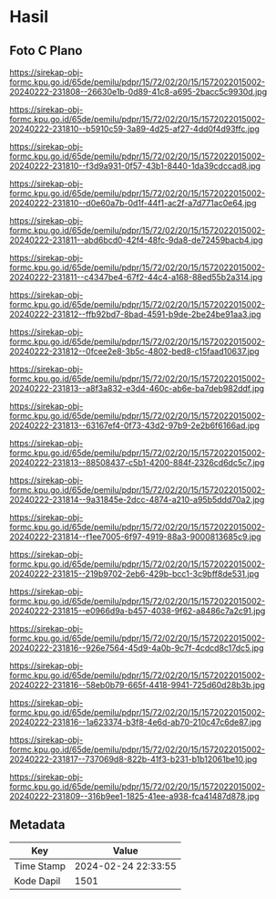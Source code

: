 # Hasil

## Foto C Plano

https://sirekap-obj-formc.kpu.go.id/65de/pemilu/pdpr/15/72/02/20/15/1572022015002-20240222-231808--26630e1b-0d89-41c8-a695-2bacc5c9930d.jpg

https://sirekap-obj-formc.kpu.go.id/65de/pemilu/pdpr/15/72/02/20/15/1572022015002-20240222-231810--b5910c59-3a89-4d25-af27-4dd0f4d93ffc.jpg

https://sirekap-obj-formc.kpu.go.id/65de/pemilu/pdpr/15/72/02/20/15/1572022015002-20240222-231810--f3d9a931-0f57-43b1-8440-1da39cdccad8.jpg

https://sirekap-obj-formc.kpu.go.id/65de/pemilu/pdpr/15/72/02/20/15/1572022015002-20240222-231810--d0e60a7b-0d1f-44f1-ac2f-a7d771ac0e64.jpg

https://sirekap-obj-formc.kpu.go.id/65de/pemilu/pdpr/15/72/02/20/15/1572022015002-20240222-231811--abd6bcd0-42f4-48fc-9da8-de72459bacb4.jpg

https://sirekap-obj-formc.kpu.go.id/65de/pemilu/pdpr/15/72/02/20/15/1572022015002-20240222-231811--c4347be4-67f2-44c4-a168-88ed55b2a314.jpg

https://sirekap-obj-formc.kpu.go.id/65de/pemilu/pdpr/15/72/02/20/15/1572022015002-20240222-231812--ffb92bd7-8bad-4591-b9de-2be24be91aa3.jpg

https://sirekap-obj-formc.kpu.go.id/65de/pemilu/pdpr/15/72/02/20/15/1572022015002-20240222-231812--0fcee2e8-3b5c-4802-bed8-c15faad10637.jpg

https://sirekap-obj-formc.kpu.go.id/65de/pemilu/pdpr/15/72/02/20/15/1572022015002-20240222-231813--a8f3a832-e3d4-460c-ab6e-ba7deb982ddf.jpg

https://sirekap-obj-formc.kpu.go.id/65de/pemilu/pdpr/15/72/02/20/15/1572022015002-20240222-231813--63167ef4-0f73-43d2-97b9-2e2b6f6166ad.jpg

https://sirekap-obj-formc.kpu.go.id/65de/pemilu/pdpr/15/72/02/20/15/1572022015002-20240222-231813--88508437-c5b1-4200-884f-2326cd6dc5c7.jpg

https://sirekap-obj-formc.kpu.go.id/65de/pemilu/pdpr/15/72/02/20/15/1572022015002-20240222-231814--9a31845e-2dcc-4874-a210-a95b5ddd70a2.jpg

https://sirekap-obj-formc.kpu.go.id/65de/pemilu/pdpr/15/72/02/20/15/1572022015002-20240222-231814--f1ee7005-6f97-4919-88a3-9000813685c9.jpg

https://sirekap-obj-formc.kpu.go.id/65de/pemilu/pdpr/15/72/02/20/15/1572022015002-20240222-231815--219b9702-2eb6-429b-bcc1-3c9bff8de531.jpg

https://sirekap-obj-formc.kpu.go.id/65de/pemilu/pdpr/15/72/02/20/15/1572022015002-20240222-231815--e0966d9a-b457-4038-9f62-a8486c7a2c91.jpg

https://sirekap-obj-formc.kpu.go.id/65de/pemilu/pdpr/15/72/02/20/15/1572022015002-20240222-231816--926e7564-45d9-4a0b-9c7f-4cdcd8c17dc5.jpg

https://sirekap-obj-formc.kpu.go.id/65de/pemilu/pdpr/15/72/02/20/15/1572022015002-20240222-231816--58eb0b79-665f-4418-9941-725d60d28b3b.jpg

https://sirekap-obj-formc.kpu.go.id/65de/pemilu/pdpr/15/72/02/20/15/1572022015002-20240222-231816--1a623374-b3f8-4e6d-ab70-210c47c6de87.jpg

https://sirekap-obj-formc.kpu.go.id/65de/pemilu/pdpr/15/72/02/20/15/1572022015002-20240222-231817--737069d8-822b-41f3-b231-b1b12061be10.jpg

https://sirekap-obj-formc.kpu.go.id/65de/pemilu/pdpr/15/72/02/20/15/1572022015002-20240222-231809--316b9ee1-1825-41ee-a938-fca41487d878.jpg


## Metadata

| Key        | Value               |
| ---------- | ------------------- |
| Time Stamp | 2024-02-24 22:33:55 |
| Kode Dapil | 1501                |



